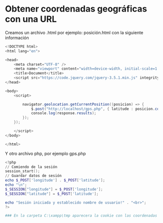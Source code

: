 # Obtener coordenadas geográficas con una URL
Creamos un archivo .html por ejemplo: posición.html con la siguiente información
```powershell
<!DOCTYPE html>
<html lang="en">

<head>
    <meta charset="UTF-8" />
    <meta name="viewport" content="width=device-width, initial-scale=1.0" />
    <title>Document</title>
    <script src="https://code.jquery.com/jquery-3.5.1.min.js" integrity="sha256-9/aliU8dGd2tb6OSsuzixeV4y/faTqgFtohetphbbj0=" crossorigin="anonymous"></script>
</head>

<body>
    <script>

		navigator.geolocation.getCurrentPosition((posicion) => {
    		$.post("http://localhost/gps.php", { latitude : posicion.coords.latitude, longitude : posicion.coords.longitude }, (response) => {
        	console.log(response.results);
   	 	});
	});

    </script>
</body>

</html>
```

Y otro archivo php, por ejemplo gps.php
```powershell
<?php 
// Comiendo de la sesión
session_start();
// Guardar datos de sesión
echo $_POST['longitude'] . $_POST['latitude'];
echo "\n";
$_SESSION["longitude"] = $_POST['longitude'];
$_SESSION["latitude"] = $_POST['latitude'];

echo "Sesión iniciada y establecido nombre de usuario!" . "<br>";
?>

### En la carpeta C:\xampp\tmp aparecera la cookie con las coordenadas
```
